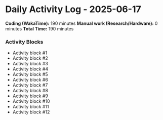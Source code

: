 # Daily Activity Log - 2025-06-17

**Coding (WakaTime):** 190 minutes
**Manual work (Research/Hardware):** 0 minutes
**Total Time:** 190 minutes

### Activity Blocks
- Activity block #1
- Activity block #2
- Activity block #3
- Activity block #4
- Activity block #5
- Activity block #6
- Activity block #7
- Activity block #8
- Activity block #9
- Activity block #10
- Activity block #11
- Activity block #12
